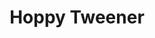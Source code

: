 ---
abv: 7.0%
alt:
availability: Keg
bitterness: 
description:
gravity: 
hops: 
img: beer.jpg
layout: beer
malt: 
modal-id: hoppy-tweener
title: Hoppy Tweener
on-tap: nope
sourness: 
style: Saison
---